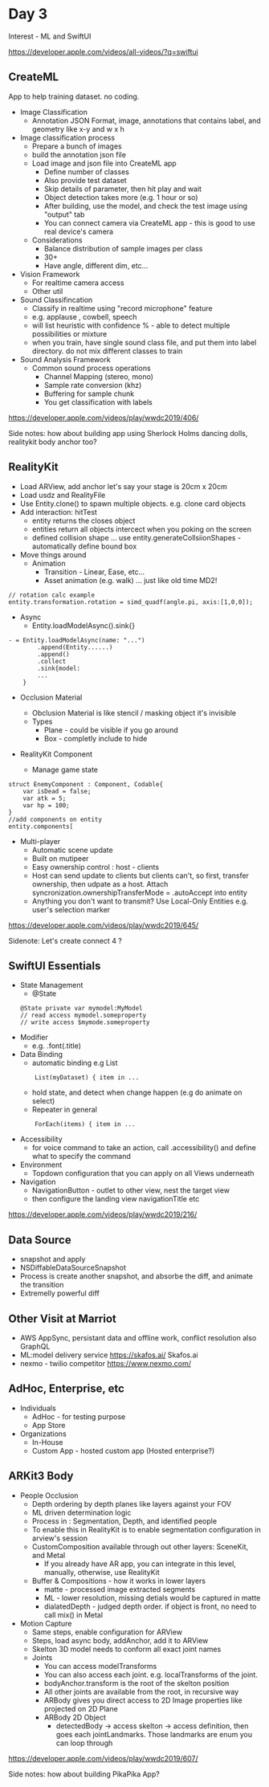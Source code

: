 # Day 3

Interest - ML and SwiftUI

https://developer.apple.com/videos/all-videos/?q=swiftui

## CreateML

App to help training dataset. no coding.

- Image Classification
	- Annotation JSON Format, image, annotations that contains label, and geometry like x-y and w x h
- Image classification process
	- Prepare a bunch of images
	- build the annotation json file
	- Load image and json file into CreateML app
		- Define number of classes
		- Also provide test dataset
		- Skip details of parameter, then hit play and wait
		- Object detection takes more (e.g. 1 hour or so)
		- After building, use the model, and check the test image using "output" tab
		- You can connect camera via CreateML app - this is good to use real device's camera
	- Considerations
		- Balance distribution of sample images per class
		- 30+
		- Have angle, different dim, etc...
- Vision Framework
	- For realtime camera access
	- Other util
- Sound Classifincation
	- Classify in realtime using "record microphone" feature
	- e.g. applause , cowbell, speech
	- will list heuristic with confidence % - able to detect multiple possibilities or mixture
	- when you train, have single sound class file, and put them into label directory. do not mix different classes to train
- Sound Analysis Framework
	- Common sound process operations
		- Channel Mapping (stereo, mono)
		- Sample rate conversion (khz)
		- Buffering for sample chunk
		- You get classification with labels

https://developer.apple.com/videos/play/wwdc2019/406/

Side notes: how about building app using Sherlock Holms dancing dolls, realitykit body anchor too?

## RealityKit

- Load ARView, add anchor let's say your stage is 20cm x 20cm
- Load usdz and RealityFile
- Use Entity.clone() to spawn multiple objects. e.g. clone card objects
- Add interaction: hitTest
	- entity returns the closes object
	- entities return all objects intercect when you poking on the screen
	- defined collision shape ... use entity.generateCollsiionShapes - automatically define bound box
- Move things around
	- Animation
		- Transition - Linear, Ease, etc...
		- Asset animation (e.g. walk) ... just like old time MD2!
```
// rotation calc example
entity.transformation.rotation = simd_quadf(angle.pi, axis:[1,0,0]);
```
- Async
	- Entity.loadModelAsync().sink{}
```
- = Entity.loadModelAsync(name: "...")
		.append(Entity......)
		.append()
		.collect
		.sink{model:
		...
	}
```

- Occlusion Material
	- Obclusion Material is like stencil / masking object it's invisible
	- Types
		- Plane - could be visible if you go around 
		- Box - completly include to hide

- RealityKit Component
	- Manage game state

```
struct EnemyComponent : Component, Codable{
	var isDead = false;
	var atk = 5;
	var hp = 100;
}
//add components on entity
entity.components[
```

- Multi-player
	- Automatic scene update
	- Built on mutipeer
	- Easy ownership control : host - clients
	- Host can send update to clients but clients can't, so first, transfer ownership, then udpate as a host. Attach syncronization.ownershipTransferMode = .autoAccept into entity
	- Anything you don't want to transmit? Use Local-Only Entities e.g. user's selection marker


https://developer.apple.com/videos/play/wwdc2019/645/


Sidenote: Let's create connect 4 ?

## SwiftUI Essentials

- State Management
	- @State 
	```
	@State private var mymodel:MyModel
	// read access mymodel.someproperty
	// write access $mymode.someproperty
	```
- Modifier
	- e.g. .font(.title)
- Data Binding
	- automatic binding e.g List
	```
		List(myDataset) { item in ...
	```
	- hold state, and detect when change happen (e.g do animate on select)
	- Repeater in general
	```
		ForEach(items) { item in ...
	```
- Accessibility
	- for voice command to take an action, call .accessibility() and define what to specify the command
- Environment
	- Topdown configuration that you can apply on all Views underneath
- Navigation
	- NavigationButton -  outlet to other view, nest the target view
	- then configure the landing view navigationTitle etc

https://developer.apple.com/videos/play/wwdc2019/216/

## Data Source

- snapshot and apply
- NSDiffableDataSourceSnapshot
- Process is create another snapshot, and absorbe the diff, and animate the transition
- Extremelly powerful diff

## Other Visit at Marriot

- AWS AppSync, persistant data and offline work, conflict resolution also GraphQL
- ML:model delivery service https://skafos.ai/ Skafos.ai
- nexmo - twilio competitor https://www.nexmo.com/ 

## AdHoc, Enterprise, etc

- Individuals
	- AdHoc - for testing purpose
	- App Store
- Organizations
	- In-House
	- Custom App - hosted custom app (Hosted enterprise?)



## ARKit3 Body

- People Occlusion
	- Depth ordering by depth planes like layers against your FOV
	- ML driven determination logic
	- Process in : Segmentation, Depth, and identified people
	- To enable this in RealityKit is to enable segmentation configuration in arview's session
	- CustomComposition available through out other layers: SceneKit, and Metal
		- If you already have AR app, you can integrate in this level, manually, otherwise, use RealityKit
	- Buffer & Compositions - how it works in lower layers
		- matte - processed image extracted segments 
		- ML - lower resolution, missing detials would be captured in matte
		- dialatedDepth - judged depth order. if object is front, no need to call mix() in Metal
- Motion Capture
	- Same steps, enable configuration for ARView 
	- Steps, load async body, addAnchor, add it to ARView
	- Skelton 3D model needs to conform all exact joint names
	- Joints
		- You can access modelTransforms
		- You can also access each joint. e.g. localTransforms of the joint.
		- bodyAnchor.transform is the root of the skelton position
		- All other joints are available from the root, in recursive way
		- ARBody gives  you direct access to 2D Image properties like projected on 2D Plane
		- ARBody 2D Object
			- detectedBody -> access skelton -> access definition, then goes each jointLandmarks. Those landmarks are enum you can loop through

https://developer.apple.com/videos/play/wwdc2019/607/

Side notes: how about building PikaPika App?







